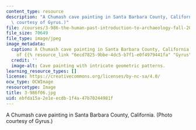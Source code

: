 ```yaml
---
content_type: resource
description: "A Chumash cave painting in Santa Barbara County, California.\r\n(Photo\
  \ courtesy of Gyrus.)"
file: /courses/3-986-the-human-past-introduction-to-archaeology-fall-2006/ebfda15a2e1eecdb1f4a47b70244981f_3-986f06.jpg
file_size: 70649
file_type: image/jpeg
image_metadata:
  caption: A Chumash cave painting in Santa Barbara County, California. (Photo courtesy
    of {{% resource_link "6ecd7825-9bbe-4dc5-b7f1-e0f4979441fa" "Gyrus" %}}.)
  credit: ''
  image-alt: Cave painting with intricate geometric patterns.
learning_resource_types: []
license: https://creativecommons.org/licenses/by-nc-sa/4.0/
ocw_type: OCWImage
resourcetype: Image
title: 3-986f06.jpg
uid: ebfda15a-2e1e-ecdb-1f4a-47b70244981f
---
```

A Chumash cave painting in Santa Barbara County, California.
(Photo courtesy of Gyrus.)